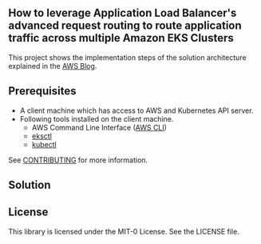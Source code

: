 ## How to leverage Application Load Balancer's advanced request routing to route application traffic across multiple Amazon EKS Clusters

This project shows the implementation steps of the solution architecture explained in the [AWS Blog]().

## Prerequisites

- A client machine which has access to AWS and Kubernetes API server.
- Following tools installed on the client machine.
	- AWS Command Line Interface ([AWS CLI](https://docs.aws.amazon.com/cli/latest/userguide/cli-chap-install.html))
  - [eksctl](https://eksctl.io/installation/)
  - [kubectl](https://docs.aws.amazon.com/eks/latest/userguide/install-kubectl.html)

See [CONTRIBUTING](CONTRIBUTING.md#security-issue-notifications) for more information.

## Solution

## License

This library is licensed under the MIT-0 License. See the LICENSE file.

